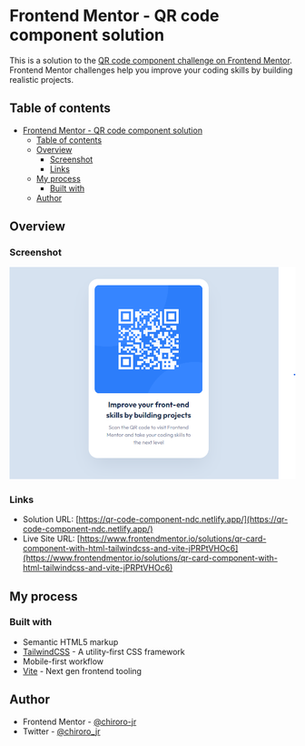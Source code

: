 # Frontend Mentor - QR code component solution

This is a solution to the [QR code component challenge on Frontend Mentor](https://www.frontendmentor.io/challenges/qr-code-component-iux_sIO_H). Frontend Mentor challenges help you improve your coding skills by building realistic projects.

## Table of contents

-   [Frontend Mentor - QR code component solution](#frontend-mentor---qr-code-component-solution)
    -   [Table of contents](#table-of-contents)
    -   [Overview](#overview)
        -   [Screenshot](#screenshot)
        -   [Links](#links)
    -   [My process](#my-process)
        -   [Built with](#built-with)
    -   [Author](#author)

## Overview

### Screenshot

![](./design/screenshot.png)

### Links

-   Solution URL: [https://qr-code-component-ndc.netlify.app/](https://qr-code-component-ndc.netlify.app/)
-   Live Site URL: [https://www.frontendmentor.io/solutions/qr-card-component-with-html-tailwindcss-and-vite-jPRPtVHOc6](https://www.frontendmentor.io/solutions/qr-card-component-with-html-tailwindcss-and-vite-jPRPtVHOc6)

## My process

### Built with

-   Semantic HTML5 markup
-   [TailwindCSS](https://tailwindcss.com/) - A utility-first CSS framework
-   Mobile-first workflow
-   [Vite](https://vitejs.dev/) - Next gen frontend tooling

## Author

-   Frontend Mentor - [@chiroro-jr](https://www.frontendmentor.io/profile/chiroro-jr)
-   Twitter - [@chiroro_jr](https://www.twitter.com/chiroro_jr)
